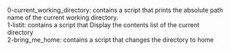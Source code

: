 0-current_working_directory: contains a script that prints the absolute path name of the current working directory.\
1-listit: contains a script that Display the contents list of the current directory\
2-bring_me_home: contains a script that changes the directory to home
